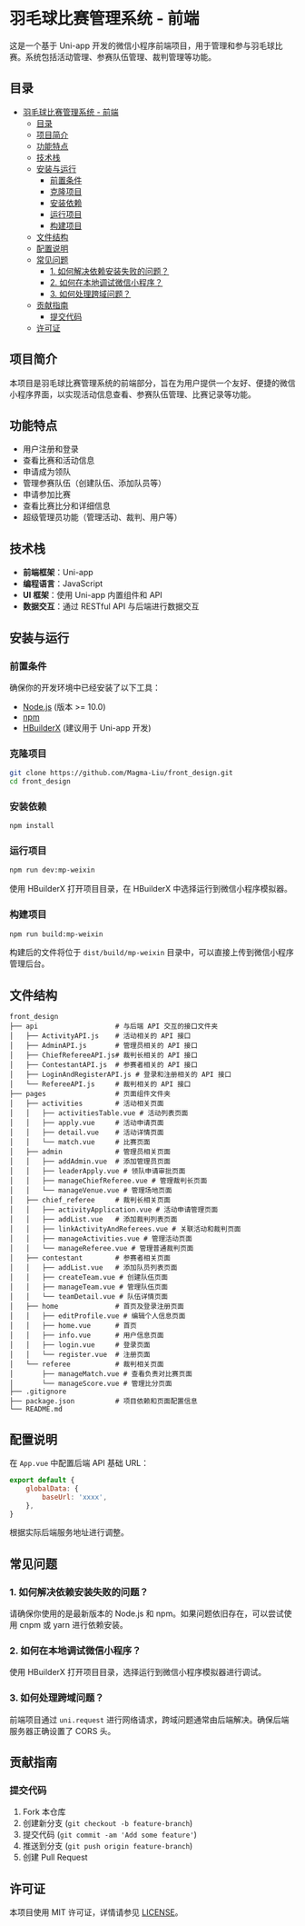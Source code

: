 # 羽毛球比赛管理系统 - 前端

这是一个基于 Uni-app 开发的微信小程序前端项目，用于管理和参与羽毛球比赛。系统包括活动管理、参赛队伍管理、裁判管理等功能。

## 目录

- [羽毛球比赛管理系统 - 前端](#羽毛球比赛管理系统---前端)
  - [目录](#目录)
  - [项目简介](#项目简介)
  - [功能特点](#功能特点)
  - [技术栈](#技术栈)
  - [安装与运行](#安装与运行)
    - [前置条件](#前置条件)
    - [克隆项目](#克隆项目)
    - [安装依赖](#安装依赖)
    - [运行项目](#运行项目)
    - [构建项目](#构建项目)
  - [文件结构](#文件结构)
  - [配置说明](#配置说明)
  - [常见问题](#常见问题)
    - [1. 如何解决依赖安装失败的问题？](#1-如何解决依赖安装失败的问题)
    - [2. 如何在本地调试微信小程序？](#2-如何在本地调试微信小程序)
    - [3. 如何处理跨域问题？](#3-如何处理跨域问题)
  - [贡献指南](#贡献指南)
    - [提交代码](#提交代码)
  - [许可证](#许可证)

## 项目简介

本项目是羽毛球比赛管理系统的前端部分，旨在为用户提供一个友好、便捷的微信小程序界面，以实现活动信息查看、参赛队伍管理、比赛记录等功能。

## 功能特点

- 用户注册和登录
- 查看比赛和活动信息
- 申请成为领队
- 管理参赛队伍（创建队伍、添加队员等）
- 申请参加比赛
- 查看比赛比分和详细信息
- 超级管理员功能（管理活动、裁判、用户等）

## 技术栈

- **前端框架**：Uni-app
- **编程语言**：JavaScript
- **UI 框架**：使用 Uni-app 内置组件和 API
- **数据交互**：通过 RESTful API 与后端进行数据交互

## 安装与运行

### 前置条件

确保你的开发环境中已经安装了以下工具：
- [Node.js](https://nodejs.org/) (版本 >= 10.0)
- [npm](https://www.npmjs.com/)
- [HBuilderX](https://www.dcloud.io/hbuilderx.html) (建议用于 Uni-app 开发)

### 克隆项目

```bash
git clone https://github.com/Magma-Liu/front_design.git
cd front_design
```

### 安装依赖

```bash
npm install
```

### 运行项目

```bash
npm run dev:mp-weixin
```

使用 HBuilderX 打开项目目录，在 HBuilderX 中选择运行到微信小程序模拟器。

### 构建项目

```bash
npm run build:mp-weixin
```

构建后的文件将位于 `dist/build/mp-weixin` 目录中，可以直接上传到微信小程序管理后台。

## 文件结构

```plaintext
front_design
├── api                   # 与后端 API 交互的接口文件夹
│   ├── ActivityAPI.js    # 活动相关的 API 接口
│   ├── AdminAPI.js       # 管理员相关的 API 接口
│   ├── ChiefRefereeAPI.js# 裁判长相关的 API 接口
│   ├── ContestantAPI.js  # 参赛者相关的 API 接口
│   ├── LoginAndRegisterAPI.js # 登录和注册相关的 API 接口
│   └── RefereeAPI.js     # 裁判相关的 API 接口
├── pages                 # 页面组件文件夹
│   ├── activities        # 活动相关页面
│   │   ├── activitiesTable.vue # 活动列表页面
│   │   ├── apply.vue     # 活动申请页面
│   │   ├── detail.vue    # 活动详情页面
│   │   └── match.vue     # 比赛页面
│   ├── admin             # 管理员相关页面
│   │   ├── addAdmin.vue  # 添加管理员页面
│   │   ├── leaderApply.vue # 领队申请审批页面
│   │   ├── manageChiefReferee.vue # 管理裁判长页面
│   │   └── manageVenue.vue # 管理场地页面
│   ├── chief_referee     # 裁判长相关页面
│   │   ├── activityApplication.vue # 活动申请管理页面
│   │   ├── addList.vue   # 添加裁判列表页面
│   │   ├── linkActivityAndReferees.vue # 关联活动和裁判页面
│   │   ├── manageActivities.vue # 管理活动页面
│   │   └── manageReferee.vue # 管理普通裁判页面
│   ├── contestant        # 参赛者相关页面
│   │   ├── addList.vue   # 添加队员列表页面
│   │   ├── createTeam.vue # 创建队伍页面
│   │   ├── manageTeam.vue # 管理队伍页面
│   │   └── teamDetail.vue # 队伍详情页面
│   ├── home              # 首页及登录注册页面
│   │   ├── editProfile.vue # 编辑个人信息页面
│   │   ├── home.vue      # 首页
│   │   ├── info.vue      # 用户信息页面
│   │   ├── login.vue     # 登录页面
│   │   └── register.vue  # 注册页面
│   └── referee           # 裁判相关页面
│       ├── manageMatch.vue # 查看负责对比赛页面
│       └── manageScore.vue # 管理比分页面
├── .gitignore            
├── package.json          # 项目依赖和页面配置信息
└── README.md             

```

## 配置说明

在 `App.vue` 中配置后端 API 基础 URL：

```javascript
export default {
	globalData: {
		baseUrl: 'xxxx',
	},
}
```

根据实际后端服务地址进行调整。

## 常见问题

### 1. 如何解决依赖安装失败的问题？

请确保你使用的是最新版本的 Node.js 和 npm。如果问题依旧存在，可以尝试使用 cnpm 或 yarn 进行依赖安装。

### 2. 如何在本地调试微信小程序？

使用 HBuilderX 打开项目目录，选择运行到微信小程序模拟器进行调试。

### 3. 如何处理跨域问题？

前端项目通过 `uni.request` 进行网络请求，跨域问题通常由后端解决。确保后端服务器正确设置了 CORS 头。

## 贡献指南

### 提交代码

1. Fork 本仓库
2. 创建新分支 (`git checkout -b feature-branch`)
3. 提交代码 (`git commit -am 'Add some feature'`)
4. 推送到分支 (`git push origin feature-branch`)
5. 创建 Pull Request

## 许可证

本项目使用 MIT 许可证，详情请参见 [LICENSE](LICENSE)。
